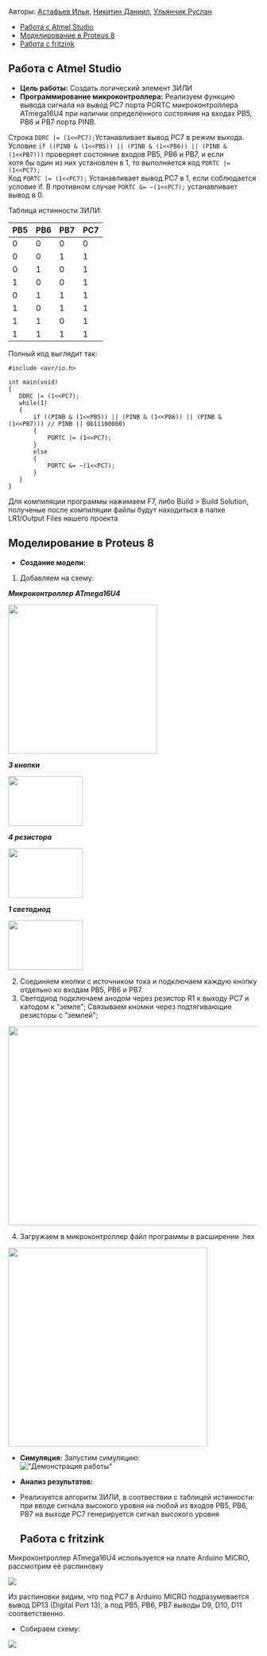 Авторы:
[Астафьев Илья](https://github.com/astafa98), 
[Никитин Даниил](https://github.com/ferizAMDlove), 
[Ульянчик Руслан](https://github.com/Strus05)

* [Работа с Atmel Studio](#работа-с-atmel-studio)
* [Моделирование в Proteus 8](#моделирование-в-proteus-8)
* [Работа с fritzink](#работа-с-fritzink)
## Работа с Atmel Studio

* **Цель работы:** Создать логический элемент 3ИЛИ
* **Программирование микроконтроллера:** Реализуем функцию вывода сигнала на вывод PC7 порта PORTC микроконтроллера ATmega16U4 при наличии определённого состояния на входах PB5, PB6 и PB7 порта PINB.
  
Строка `DDRC |= (1<<PC7);`Устанавливает  вывод PC7 в режим выхода.  
Условие `if ((PINB & (1<<PB5)) || (PINB & (1<<PB6)) || (PINB & (1<<PB7)))` проверяет состояние входов PB5, PB6 и PB7, и если  
 хотя бы один из них установлен в 1, то выполняется код `PORTC |= (1<<PC7);`  
Код `PORTC |= (1<<PC7);` Устанавливает вывод PC7 в 1, если соблюдается условие if. В противном случае `PORTC &= ~(1<<PC7);` устанавливает вывод в 0.   

Таблица истинности 3ИЛИ:
 
|PB5|PB6|PB7|PC7|
|---|---|---|---|
|0|0|0|0|
|0|0|1|1|
|0|1|0|1|
|1|0|0|1|
|0|1|1|1|
|1|0|1|1|
|1|1|0|1|
|1|1|1|1|

Полный код выглядит так:
 ```
#include <avr/io.h>

int main(void)
{
	DDRC |= (1<<PC7);  
    while(1)
    {
		if ((PINB & (1<<PB5)) || (PINB & (1<<PB6)) || (PINB & (1<<PB7))) // PINB || 0b11100000)
		{
			PORTC |= (1<<PC7);
		}
		else
		{
			PORTC &= ~(1<<PC7);
		}
    }
}
```
Для компиляции программы нажимаем F7, либо Build > Build Solution, полученые после компиляции файлы будут находиться в папке LR1/Output Files нашего проекта


## Моделирование в Proteus 8

* **Создание модели:**
1. Добавляем на схему:
   
***Микроконтроллер ATmega16U4***  

       
  <img src="https://github.com/user-attachments/assets/88663457-3789-480a-8469-6b5a86cd8920" width="300" height="300">    
  

***3 кнопки***   


  <img src="https://github.com/user-attachments/assets/b48f0f41-6eb4-4967-9e2a-45e1472342c9" width="150" height="100">  
   

***4 резистора***     

	
  <img src="https://github.com/user-attachments/assets/d4ed3653-6d9d-4c98-8111-b00427422c14" width="150" height="100">  
 

 ***1 светодиод***  

  
  <img src="https://github.com/user-attachments/assets/853dd9b5-4a77-46bf-bf02-e15aac52a8b6" width="150" height="100">  

   2. Соединяем кнопки с источником тока и подключаем каждую кнопку отдельно ко входам PB5, PB6 и PB7.  
   3. Светодиод подключаем анодом через резистор R1 к выходу PC7 и катодом к "земле"; Связываем кномки через подтягивающие резисторы с "землей";  
 

   <img src="https://github.com/user-attachments/assets/6b27329a-ca2c-4e94-b961-29c7534db4a1" width="700" height="400">  

4. Загружаем в микроконтроллер файл программы в расширении .hex
   
<img src="https://github.com/user-attachments/assets/b960ff7a-b44f-41e0-bc7a-e572e1183aca" width="400" height="400">  

* **Симуляция:**
  Запустим симуляцию:  
  !["Демонстрация работы"](https://github.com/Strus05/MPSU/blob/main/presentation.gif)  
  
* **Анализ результатов:** 
* Реализуется алгоритм 3ИЛИ, в соотвествии с таблицей истинности: при вводе сигнала высокого уровня на любой из входов PB5, PB6, PB7 на выходе PC7 генерируется сигнал высокого уровня
  ## Работа с fritzink
Микроконтроллер ATmega16U4 используется на плате Arduino MICRO, рассмотрим её распиновку

<img src=https://github.com/Strus05/MPSU/blob/main/Pinout/Pinout_micro.png>

Из распиновки видим, что под PC7 в Arduino MICRO подразумевается вывод DP13 (Digital Port 13), а под PB5, PB6, PB7 выводы D9, D10, D11 соответственно.

* Собираем схему:

<img src="https://github.com/Strus05/MPSU/blob/main/Fritzing/LR1_МП.png">
